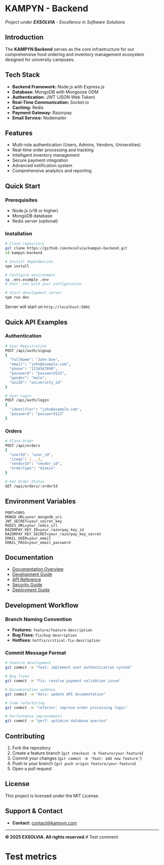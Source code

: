# KAMPYN - Backend

*Project under **EXSOLVIA** - Excellence in Software Solutions*

## Introduction
The **KAMPYN Backend** serves as the core infrastructure for our comprehensive food ordering and inventory management ecosystem designed for university campuses.

## Tech Stack
- **Backend Framework:** Node.js with Express.js
- **Database:** MongoDB with Mongoose ODM
- **Authentication:** JWT (JSON Web Token)
- **Real-Time Communication:** Socket.io
- **Caching:** Redis
- **Payment Gateway:** Razorpay
- **Email Service:** Nodemailer

## Features
- Multi-role authentication (Users, Admins, Vendors, Universities)
- Real-time order processing and tracking
- Intelligent inventory management
- Secure payment integration
- Advanced notification system
- Comprehensive analytics and reporting

## Quick Start

### Prerequisites
- Node.js (v18 or higher)
- MongoDB database
- Redis server (optional)

### Installation
```bash
# Clone repository
git clone https://github.com/exsolvia/kampyn-backend.git
cd kampyn-backend

# Install dependencies
npm install

# Configure environment
cp .env.example .env
# Edit .env with your configuration

# Start development server
npm run dev
```

Server will start on `http://localhost:5001`

## Quick API Examples

### Authentication
```bash
# User Registration
POST /api/auth/signup
{
  "fullName": "John Doe",
  "email": "john@example.com",
  "phone": "1234567890",
  "password": "password123",
  "gender": "male",
  "uniID": "university_id"
}

# User Login
POST /api/auth/login
{
  "identifier": "john@example.com",
  "password": "password123"
}
```

### Orders
```bash
# Place Order
POST /api/orders
{
  "userId": "user_id",
  "items": [...],
  "vendorId": "vendor_id",
  "orderType": "dinein"
}

# Get Order Status
GET /api/orders/:orderId
```

## Environment Variables
```env
PORT=5001
MONGO_URL=your_mongodb_uri
JWT_SECRET=your_secret_key
REDIS_URL=your_redis_url
RAZORPAY_KEY_ID=your_razorpay_key_id
RAZORPAY_KEY_SECRET=your_razorpay_key_secret
EMAIL_USER=your_email
EMAIL_PASS=your_email_password
```

## Documentation
- [Documentation Overview](./docs/README.md)
- [Development Guide](./docs/DEVELOPMENT_GUIDE.md)
- [API Reference](./docs/API_REFERENCE.md)
- [Security Guide](./docs/SECURITY.md)
- [Deployment Guide](./docs/DEPLOYMENT.md)

## Development Workflow

### Branch Naming Convention
- **Features:** `feature/feature-description`
- **Bug Fixes:** `fix/bug-description`
- **Hotfixes:** `hotfix/critical-fix-description`

### Commit Message Format
```bash
# Feature development
git commit -m "feat: implement user authentication system"

# Bug fixes
git commit -m "fix: resolve payment validation issue"

# Documentation updates
git commit -m "docs: update API documentation"

# Code refactoring
git commit -m "refactor: improve order processing logic"

# Performance improvements
git commit -m "perf: optimize database queries"
```

## Contributing
1. Fork the repository
2. Create a feature branch (`git checkout -b feature/your-feature`)
3. Commit your changes (`git commit -m 'feat: add new feature'`)
4. Push to your branch (`git push origin feature/your-feature`)
5. Open a pull request

## License
This project is licensed under the MIT License.

## Support & Contact
- **Contact:** [contact@kampyn.com](mailto:contact@kampyn.com)

---

**© 2025 EXSOLVIA. All rights reserved.**# Test comment
# Test metrics
